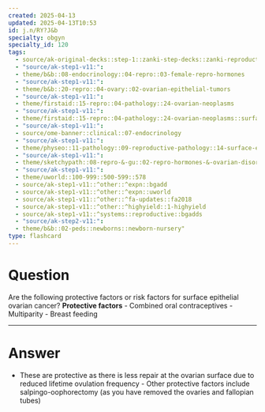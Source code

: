 ```yaml
---
created: 2025-04-13
updated: 2025-04-13T10:53
id: j.n/RY?J&b
specialty: obgyn
specialty_id: 120
tags:
  - source/ak-original-decks::step-1::zanki-step-decks::zanki-reproductive::reproductive-pathology
  - "source/ak-step1-v11:": 
  - theme/b&b::08-endocrinology::04-repro::03-female-repro-hormones
  - "source/ak-step1-v11:": 
  - theme/b&b::20-repro::04-ovary::02-ovarian-epithelial-tumors
  - "source/ak-step1-v11:": 
  - theme/firstaid::15-repro::04-pathology::24-ovarian-neoplasms
  - "source/ak-step1-v11:": 
  - theme/firstaid::15-repro::04-pathology::24-ovarian-neoplasms::surface-epithelial-tumor::*basics
  - "source/ak-step1-v11:": 
  - source/ome-banner::clinical::07-endocrinology
  - "source/ak-step1-v11:": 
  - theme/physeo::11-pathology::09-reproductive-pathology::14-surface-epithelial-tumors-ovary
  - "source/ak-step1-v11:": 
  - theme/sketchypath::08-repro-&-gu::02-repro-hormones-&-ovarian-disorders::03-ovarian-cysts-&-epithelial-ovarian-cancer
  - "source/ak-step1-v11:": 
  - theme/uworld::100-999::500-599::578
  - source/ak-step1-v11::^other::^expn::bgadd
  - source/ak-step1-v11::^other::^expn::uworld
  - source/ak-step1-v11::^other::^fa-updates::fa2018
  - source/ak-step1-v11::^other::^highyield::1-highyield
  - source/ak-step1-v11::^systems::reproductive::bgadds
  - "source/ak-step2-v11:": 
  - theme/b&b::02-peds::newborns::newborn-nursery"
type: flashcard
---
```


# Question
Are the following protective factors or risk factors for surface epithelial ovarian cancer?   **Protective factors**    - Combined oral contraceptives - Multiparity - Breast feeding

---

# Answer
- These are protective as there is less repair at the ovarian surface due to reduced lifetime ovulation frequency  - Other protective factors include salpingo-oophorectomy (as you have removed the ovaries and fallopian tubes)